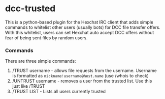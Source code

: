 # dcc-trusted

This is a python-based plugin for the Hexchat IRC client that adds simple commands to whitelist other users (usually bots) for DCC file transfer offers. With this whitelist, users can set Hexchat auto accept DCC offers without fear of being sent files by random users.

### Commands

There are three simple commands:

1. /TRUST username - allows file requests from the username. Username is formatted as `nickname!username@host.name` (use /whois to check)
2. /UNTRUST username - removes a user from the trusted list. Use this just like /TRUST
3. /TRUST LIST - Lists all users currently trusted
